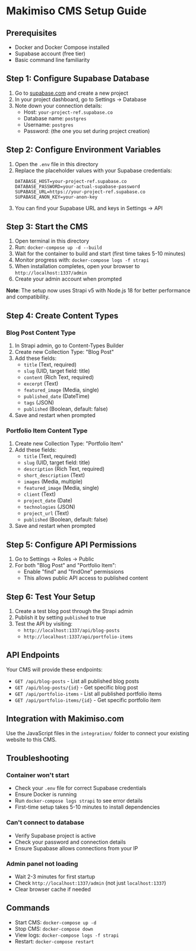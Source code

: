 # Makimiso CMS Setup Guide

## Prerequisites
- Docker and Docker Compose installed
- Supabase account (free tier)
- Basic command line familiarity

## Step 1: Configure Supabase Database

1. Go to [supabase.com](https://supabase.com) and create a new project
2. In your project dashboard, go to Settings → Database
3. Note down your connection details:
   - Host: `your-project-ref.supabase.co`
   - Database name: `postgres`
   - Username: `postgres`
   - Password: (the one you set during project creation)

## Step 2: Configure Environment Variables

1. Open the `.env` file in this directory
2. Replace the placeholder values with your Supabase credentials:
   ```
   DATABASE_HOST=your-project-ref.supabase.co
   DATABASE_PASSWORD=your-actual-supabase-password
   SUPABASE_URL=https://your-project-ref.supabase.co
   SUPABASE_ANON_KEY=your-anon-key
   ```
3. You can find your Supabase URL and keys in Settings → API

## Step 3: Start the CMS

1. Open terminal in this directory
2. Run: `docker-compose up -d --build`
3. Wait for the container to build and start (first time takes 5-10 minutes)
4. Monitor progress with: `docker-compose logs -f strapi`
5. When installation completes, open your browser to `http://localhost:1337/admin`
6. Create your admin account when prompted

**Note**: The setup now uses Strapi v5 with Node.js 18 for better performance and compatibility.

## Step 4: Create Content Types

### Blog Post Content Type
1. In Strapi admin, go to Content-Types Builder
2. Create new Collection Type: "Blog Post"
3. Add these fields:
   - `title` (Text, required)
   - `slug` (UID, target field: title)
   - `content` (Rich Text, required)
   - `excerpt` (Text)
   - `featured_image` (Media, single)
   - `published_date` (DateTime)
   - `tags` (JSON)
   - `published` (Boolean, default: false)
4. Save and restart when prompted

### Portfolio Item Content Type
1. Create new Collection Type: "Portfolio Item"
2. Add these fields:
   - `title` (Text, required)
   - `slug` (UID, target field: title)
   - `description` (Rich Text, required)
   - `short_description` (Text)
   - `images` (Media, multiple)
   - `featured_image` (Media, single)
   - `client` (Text)
   - `project_date` (Date)
   - `technologies` (JSON)
   - `project_url` (Text)
   - `published` (Boolean, default: false)
3. Save and restart when prompted

## Step 5: Configure API Permissions

1. Go to Settings → Roles → Public
2. For both "Blog Post" and "Portfolio Item":
   - Enable "find" and "findOne" permissions
   - This allows public API access to published content

## Step 6: Test Your Setup

1. Create a test blog post through the Strapi admin
2. Publish it by setting `published` to true
3. Test the API by visiting:
   - `http://localhost:1337/api/blog-posts`
   - `http://localhost:1337/api/portfolio-items`

## API Endpoints

Your CMS will provide these endpoints:
- `GET /api/blog-posts` - List all published blog posts
- `GET /api/blog-posts/{id}` - Get specific blog post
- `GET /api/portfolio-items` - List all published portfolio items
- `GET /api/portfolio-items/{id}` - Get specific portfolio item

## Integration with Makimiso.com

Use the JavaScript files in the `integration/` folder to connect your existing website to this CMS.

## Troubleshooting

### Container won't start
- Check your `.env` file for correct Supabase credentials
- Ensure Docker is running
- Run `docker-compose logs strapi` to see error details
- First-time setup takes 5-10 minutes to install dependencies

### Can't connect to database
- Verify Supabase project is active
- Check your password and connection details
- Ensure Supabase allows connections from your IP

### Admin panel not loading
- Wait 2-3 minutes for first startup
- Check `http://localhost:1337/admin` (not just `localhost:1337`)
- Clear browser cache if needed

## Commands

- Start CMS: `docker-compose up -d`
- Stop CMS: `docker-compose down`
- View logs: `docker-compose logs -f strapi`
- Restart: `docker-compose restart`